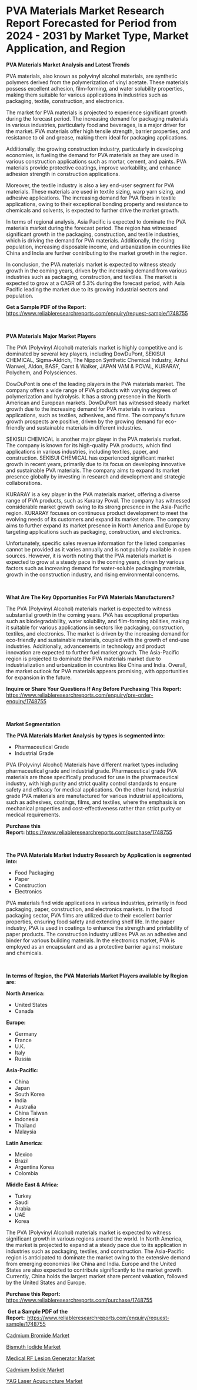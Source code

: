 <p><h1>PVA Materials Market Research Report Forecasted for Period from 2024 -  2031 by Market Type, Market Application, and Region</h1></p><p><strong>PVA Materials Market Analysis and Latest Trends</strong></p>
<p><p>PVA materials, also known as polyvinyl alcohol materials, are synthetic polymers derived from the polymerization of vinyl acetate. These materials possess excellent adhesion, film-forming, and water solubility properties, making them suitable for various applications in industries such as packaging, textile, construction, and electronics.</p><p>The market for PVA materials is projected to experience significant growth during the forecast period. The increasing demand for packaging materials in various industries, particularly food and beverages, is a major driver for the market. PVA materials offer high tensile strength, barrier properties, and resistance to oil and grease, making them ideal for packaging applications.</p><p>Additionally, the growing construction industry, particularly in developing economies, is fueling the demand for PVA materials as they are used in various construction applications such as mortar, cement, and paints. PVA materials provide protective coatings, improve workability, and enhance adhesion strength in construction applications.</p><p>Moreover, the textile industry is also a key end-user segment for PVA materials. These materials are used in textile sizing, warp yarn sizing, and adhesive applications. The increasing demand for PVA fibers in textile applications, owing to their exceptional bonding property and resistance to chemicals and solvents, is expected to further drive the market growth.</p><p>In terms of regional analysis, Asia Pacific is expected to dominate the PVA materials market during the forecast period. The region has witnessed significant growth in the packaging, construction, and textile industries, which is driving the demand for PVA materials. Additionally, the rising population, increasing disposable income, and urbanization in countries like China and India are further contributing to the market growth in the region.</p><p>In conclusion, the PVA materials market is expected to witness steady growth in the coming years, driven by the increasing demand from various industries such as packaging, construction, and textiles. The market is expected to grow at a CAGR of 5.3% during the forecast period, with Asia Pacific leading the market due to its growing industrial sectors and population.</p></p>
<p><strong>Get a Sample PDF of the Report:&nbsp;</strong> <a href="https://www.reliableresearchreports.com/enquiry/request-sample/1748755">https://www.reliableresearchreports.com/enquiry/request-sample/1748755</a></p>
<p>&nbsp;</p>
<p><strong>PVA Materials Major Market Players</strong></p>
<p><p>The PVA (Polyvinyl Alcohol) materials market is highly competitive and is dominated by several key players, including DowDuPont, SEKISUI CHEMICAL, Sigma-Aldrich, The Nippon Synthetic Chemical Industry, Anhui Wanwei, Aldon, BASF, Carst & Walker, JAPAN VAM & POVAL, KURARAY, Polychem, and Polysciences. </p><p>DowDuPont is one of the leading players in the PVA materials market. The company offers a wide range of PVA products with varying degrees of polymerization and hydrolysis. It has a strong presence in the North American and European markets. DowDuPont has witnessed steady market growth due to the increasing demand for PVA materials in various applications, such as textiles, adhesives, and films. The company's future growth prospects are positive, driven by the growing demand for eco-friendly and sustainable materials in different industries. </p><p>SEKISUI CHEMICAL is another major player in the PVA materials market. The company is known for its high-quality PVA products, which find applications in various industries, including textiles, paper, and construction. SEKISUI CHEMICAL has experienced significant market growth in recent years, primarily due to its focus on developing innovative and sustainable PVA materials. The company aims to expand its market presence globally by investing in research and development and strategic collaborations. </p><p>KURARAY is a key player in the PVA materials market, offering a diverse range of PVA products, such as Kuraray Poval. The company has witnessed considerable market growth owing to its strong presence in the Asia-Pacific region. KURARAY focuses on continuous product development to meet the evolving needs of its customers and expand its market share. The company aims to further expand its market presence in North America and Europe by targeting applications such as packaging, construction, and electronics. </p><p>Unfortunately, specific sales revenue information for the listed companies cannot be provided as it varies annually and is not publicly available in open sources. However, it is worth noting that the PVA materials market is expected to grow at a steady pace in the coming years, driven by various factors such as increasing demand for water-soluble packaging materials, growth in the construction industry, and rising environmental concerns.</p></p>
<p>&nbsp;</p>
<p><strong>What Are The Key Opportunities For PVA Materials Manufacturers?</strong></p>
<p><p>The PVA (Polyvinyl Alcohol) materials market is expected to witness substantial growth in the coming years. PVA has exceptional properties such as biodegradability, water solubility, and film-forming abilities, making it suitable for various applications in sectors like packaging, construction, textiles, and electronics. The market is driven by the increasing demand for eco-friendly and sustainable materials, coupled with the growth of end-use industries. Additionally, advancements in technology and product innovation are expected to further fuel market growth. The Asia-Pacific region is projected to dominate the PVA materials market due to industrialization and urbanization in countries like China and India. Overall, the market outlook for PVA materials appears promising, with opportunities for expansion in the future.</p></p>
<p><strong>Inquire or Share Your Questions If Any Before Purchasing This Report:</strong> <a href="https://www.reliableresearchreports.com/enquiry/pre-order-enquiry/1748755">https://www.reliableresearchreports.com/enquiry/pre-order-enquiry/1748755</a></p>
<p>&nbsp;</p>
<p><strong>Market Segmentation</strong></p>
<p><strong>The PVA Materials Market Analysis by types is segmented into:</strong></p>
<p><ul><li>Pharmaceutical Grade</li><li>Industrial Grade</li></ul></p>
<p><p>PVA (Polyvinyl Alcohol) Materials have different market types including pharmaceutical grade and industrial grade. Pharmaceutical grade PVA materials are those specifically produced for use in the pharmaceutical industry, with high purity and strict quality control standards to ensure safety and efficacy for medical applications. On the other hand, industrial grade PVA materials are manufactured for various industrial applications, such as adhesives, coatings, films, and textiles, where the emphasis is on mechanical properties and cost-effectiveness rather than strict purity or medical requirements.</p></p>
<p><strong>Purchase this Report:&nbsp;</strong><a href="https://www.reliableresearchreports.com/purchase/1748755">https://www.reliableresearchreports.com/purchase/1748755</a></p>
<p>&nbsp;</p>
<p><strong>The PVA Materials Market Industry Research by Application is segmented into:</strong></p>
<p><ul><li>Food Packaging</li><li>Paper</li><li>Construction</li><li>Electronics</li></ul></p>
<p><p>PVA materials find wide applications in various industries, primarily in food packaging, paper, construction, and electronics markets. In the food packaging sector, PVA films are utilized due to their excellent barrier properties, ensuring food safety and extending shelf life. In the paper industry, PVA is used in coatings to enhance the strength and printability of paper products. The construction industry utilizes PVA as an adhesive and binder for various building materials. In the electronics market, PVA is employed as an encapsulant and as a protective barrier against moisture and chemicals.</p></p>
<p>&nbsp;</p>
<p><strong>In terms of Region, the PVA Materials Market Players available by Region are:</strong></p>
<p>
    <p> <strong> North America: </strong>
        <ul>
            <li>United States</li>
            <li>Canada</li>
        </ul>
        </p> 
    <p> <strong> Europe: </strong>
        <ul>
            <li>Germany</li>
            <li>France</li>
            <li>U.K.</li>
            <li>Italy</li>
            <li>Russia</li>
        </ul>
        </p> 
    <p> <strong> Asia-Pacific: </strong>
        <ul>
            <li>China</li>
            <li>Japan</li>
            <li>South Korea</li>
            <li>India</li>
            <li>Australia</li>
            <li>China Taiwan</li>
            <li>Indonesia</li>
            <li>Thailand</li>
            <li>Malaysia</li>
        </ul>
        </p> 
    <p> <strong> Latin America: </strong>
        <ul>
            <li>Mexico</li>
            <li>Brazil</li>
            <li>Argentina Korea</li>
            <li>Colombia</li>
        </ul>
        </p> 
    <p> <strong> Middle East & Africa: </strong>
        <ul>
            <li>Turkey</li>
            <li>Saudi</li>
            <li>Arabia</li>
            <li>UAE</li>
            <li>Korea</li>
        </ul>
    </p>
    </p>
<p><p>The PVA (Polyvinyl Alcohol) materials market is expected to witness significant growth in various regions around the world. In North America, the market is projected to expand at a steady pace due to its application in industries such as packaging, textiles, and construction. The Asia-Pacific region is anticipated to dominate the market owing to the extensive demand from emerging economies like China and India. Europe and the United States are also expected to contribute significantly to the market growth. Currently, China holds the largest market share percent valuation, followed by the United States and Europe.</p></p>
<p><strong>Purchase this Report: </strong><a href="https://www.reliableresearchreports.com/purchase/1748755">https://www.reliableresearchreports.com/purchase/1748755</a></p>
<p>&nbsp;<strong>Get a Sample PDF of the Report:&nbsp;&nbsp;</strong><a href="https://www.reliableresearchreports.com/enquiry/request-sample/1748755">https://www.reliableresearchreports.com/enquiry/request-sample/1748755</a></p>
<p><strong></strong></p>
<p><p><a href="https://medium.com/@patriciaknight1961/cadmium-bromide-market-analysis-its-cagr-market-segmentation-and-global-industry-overview-e33f5c470685">Cadmium Bromide Market</a></p><p><a href="https://medium.com/@patriciaknight1961/bismuth-iodide-market-size-market-outlook-and-market-forecast-2024-to-2031-c57152b343bc">Bismuth Iodide Market</a></p><p><a href="https://github.com/bonganingubeni/Market-Research-Report-List-1/blob/main/medical-rf-lesion-generator-market.md">Medical RF Lesion Generator Market</a></p><p><a href="https://medium.com/@patriciaknight1961/cadmium-iodide-market-share-evolution-and-market-growth-trends-2024-2031-31f6f490546d">Cadmium Iodide Market</a></p><p><a href="https://github.com/Hassanmeister/Market-Research-Report-List-1/blob/main/yag-laser-acupuncture-market.md">YAG Laser Acupuncture Market</a></p></p>